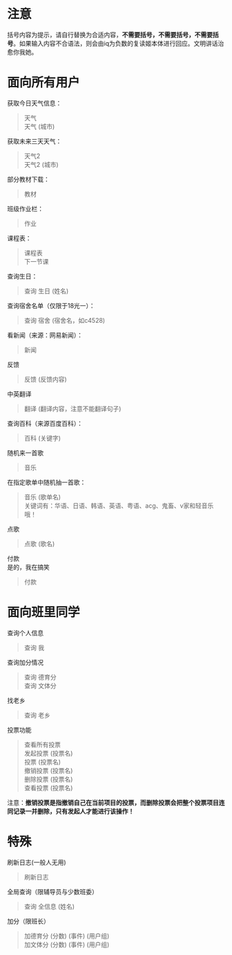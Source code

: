 # 注意

括号内容为提示，请自行替换为合适内容，**不需要括号，不需要括号，不需要括号**。如果输入内容不合语法，则会由iq为负数的复读姬本体进行回应。文明讲话治愈你我她。

# 面向所有用户

获取今日天气信息：
> 天气  
> 天气 (城市)

获取未来三天天气：
> 天气2  
> 天气2 (城市)

部分教材下载：
> 教材

班级作业栏：
> 作业

课程表：
> 课程表  
> 下一节课

查询生日：
> 查询 生日 (姓名)

查询宿舍名单（仅限于18光一）：
> 查询 宿舍 (宿舍名，如c4528)

看新闻（来源：网易新闻）：
> 新闻

反馈
> 反馈 (反馈内容)

中英翻译
> 翻译 (翻译内容，注意不能翻译句子)

查询百科（来源百度百科）：
> 百科 (关键字)

随机来一首歌
> 音乐

在指定歌单中随机抽一首歌：
> 音乐 (歌单名)  
关键词有：华语、日语、韩语、英语、粤语、acg、鬼畜、v家和轻音乐哦！

点歌
> 点歌 (歌名)

付款   
是的，我在搞笑
> 付款

# 面向班里同学

查询个人信息
> 查询 我

查询加分情况
> 查询 德育分  
> 查询 文体分

找老乡
> 查询 老乡

投票功能
> 查看所有投票    
> 发起投票 (投票名)    
> 投票 (投票名)    
> 撤销投票 (投票名)    
> 删除投票 (投票名)    
> 查看投票 (投票名)   

注意：**撤销投票是指撤销自己在当前项目的投票，而删除投票会把整个投票项目连同记录一并删除，只有发起人才能进行该操作！**

# 特殊

刷新日志(一般人无用)
> 刷新日志 

全局查询（限辅导员与少数班委）
> 查询 全信息 (姓名)

加分（限班长）
> 加德育分 (分数) (事件) (用户组)  
> 加文体分 (分数) (事件) (用户组)